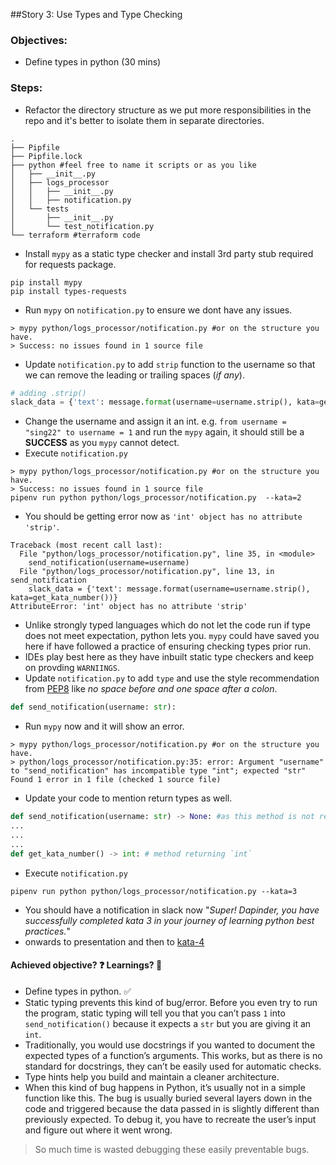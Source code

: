 
##Story 3: Use Types and Type Checking

### Objectives:
- Define types in python (30 mins)

### Steps:
- Refactor the directory structure as we put more responsibilities in the repo and it's better to isolate them in separate 
  directories.
```shell
.
├── Pipfile
├── Pipfile.lock
├── python #feel free to name it scripts or as you like
│   ├── __init__.py
│   ├── logs_processor
│   │   ├── __init__.py
│   │   ├── notification.py
│   └── tests
│       ├── __init__.py
│       └── test_notification.py
└── terraform #terraform code
```
- Install `mypy` as a static type checker and install 3rd party stub required for requests package.
```shell
pip install mypy
pip install types-requests
```
- Run `mypy` on `notification.py` to ensure we dont have any issues.
```shell
> mypy python/logs_processor/notification.py #or on the structure you have.
> Success: no issues found in 1 source file
```
- Update `notification.py` to add `strip` function to the username so that we can remove the leading or trailing 
  spaces (_if any_).
```python
# adding .strip()
slack_data = {'text': message.format(username=username.strip(), kata=get_kata_number())}
```

- Change the username and assign it an int. e.g. `from username = "sing22" to username = 1` and run the `mypy` again, 
  it should still be a **SUCCESS** as you `mypy` cannot detect.
- Execute `notification.py`
```shell
> mypy python/logs_processor/notification.py #or on the structure you have.
> Success: no issues found in 1 source file
pipenv run python python/logs_processor/notification.py  --kata=2
```
- You should be getting error now as `'int' object has no attribute 'strip'`.
```shell
Traceback (most recent call last):
  File "python/logs_processor/notification.py", line 35, in <module>
    send_notification(username=username)
  File "python/logs_processor/notification.py", line 13, in send_notification
    slack_data = {'text': message.format(username=username.strip(), kata=get_kata_number())}
AttributeError: 'int' object has no attribute 'strip'
```
- Unlike strongly typed languages which do not let the code run if type does not meet expectation, python lets you. `mypy` 
  could have saved you here if have followed a practice of ensuring checking types prior run.
- IDEs play best here as they have inbuilt static type checkers and keep on provding `WARNIINGS`.
- Update `notification.py` to add `type` and use the style recommendation from [PEP8](https://www.python.org/dev/peps/pep-0008/#other-recommendations) 
  like _no space before and one space after a colon_.
```python
def send_notification(username: str): 
```
- Run `mypy` now and it will show an error.
```shell
> mypy python/logs_processor/notification.py #or on the structure you have.
> python/logs_processor/notification.py:35: error: Argument "username" to "send_notification" has incompatible type "int"; expected "str"
Found 1 error in 1 file (checked 1 source file)
```
- Update your code to mention return types as well.
```python
def send_notification(username: str) -> None: #as this method is not retruning anything.
... 
...
...
def get_kata_number() -> int: # method returning `int`
```
- Execute `notification.py`
```shell
pipenv run python python/logs_processor/notification.py --kata=3
```
- You should have a notification in slack now "_Super! Dapinder, you have successfully completed kata 3 in your journey 
  of learning python best practices._"
- onwards to presentation and then to [kata-4](../kata-4/HOW-TO.md)

#### Achieved objective? :question: Learnings? :thinking:
- Define types in python. :white_check_mark:
- Static typing prevents this kind of bug/error.  Before you even try to run the program, static typing will tell you 
  that you can’t pass `1` into `send_notification()` because it expects a `str` but you are giving it an `int`.
- Traditionally, you would use docstrings if you wanted to document the expected types of a function’s arguments.
  This works, but as there is no standard for docstrings, they can’t be easily used for automatic checks.
- Type hints help you build and maintain a cleaner architecture.
- When this kind of bug happens in Python, it’s usually not in a simple function like this. The bug is usually buried 
  several layers down in the code and triggered because the data passed in is slightly different than previously expected. 
  To debug it, you have to recreate the user’s input and figure out where it went wrong.

>So much time is wasted debugging these easily preventable bugs.
